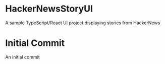 # HackerNewsStoryUI
A sample TypeScript/React UI project displaying stories from HackerNews

# Initial Commit
An initial commit